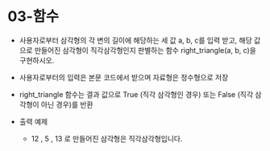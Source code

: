 # 03-함수

- 사용자로부터 삼각형의 각 변의 길이에 해당하는 세 값 a, b, c를 입력 받고, 해당 값으로 만들어진 삼각형이 직각삼각형인지 판별하는 함수 right_triangle(a, b, c)을 구현하시오.
- 사용자로부터의 입력은 본문 코드에서 받으며 자료형은 정수형으로 저장
- right_triangle 함수는 결과 값으로 True (직각 삼각형인 경우) 또는 False (직각 삼각형이 아닌 경우)를 반환  
  
- 출력 예제
  * 12 , 5 , 13 로 만들어진 삼각형은 직각삼각형입니다.
